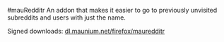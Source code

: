 #mauRedditr
An addon that makes it easier to go to previously unvisited subreddits and users with just the name.

Signed downloads: [dl.maunium.net/firefox/mauredditr](https://dl.maunium.net/firefox/mauredditr)
